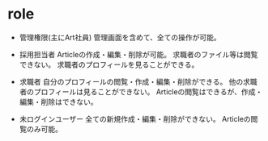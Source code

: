 # role

* 管理権限(主にArt社員)
管理画面を含めて、全ての操作が可能。

* 採用担当者
Articleの作成・編集・削除が可能。
求職者のファイル等は閲覧できない。
求職者のプロフィールを見ることができる。

* 求職者
自分のプロフィールの閲覧・作成・編集・削除ができる。
他の求職者のプロフィールは見ることができない。
Articleの閲覧はできるが、作成・編集・削除はできない。

* 未ログインユーザー
全ての新規作成・編集・削除ができない。
Articleの閲覧のみ可能。
